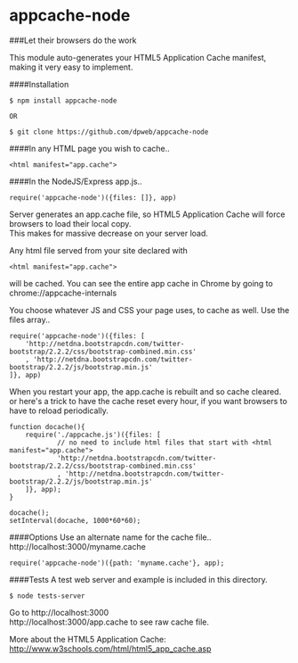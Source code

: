 appcache-node
=============
   
###Let their browsers do the work

This module auto-generates your HTML5 Application Cache manifest, making it very easy to implement.

####Installation
````
$ npm install appcache-node

OR

$ git clone https://github.com/dpweb/appcache-node
````
####In any HTML page you wish to cache..
````  
<html manifest="app.cache"> 
````

####In the NodeJS/Express app.js..
````
require('appcache-node')({files: []}, app)
````

Server generates an app.cache file, so HTML5 Application Cache will force browsers to load their local copy.    
This makes for massive decrease on your server load.    

Any html file served from your site declared with 
````
<html manifest="app.cache"> 
````
will be cached.  You can see the entire app cache in Chrome by going to chrome://appcache-internals    

You choose whatever JS and CSS your page uses, to cache as well.  Use the files array..
````
require('appcache-node')({files: [
	'http://netdna.bootstrapcdn.com/twitter-bootstrap/2.2.2/css/bootstrap-combined.min.css'
	, 'http://netdna.bootstrapcdn.com/twitter-bootstrap/2.2.2/js/bootstrap.min.js'
]}, app)
````

When you restart your app, the app.cache is rebuilt and so cache cleared.  
or here's a trick to have the cache reset every hour, if you want browsers to have to reload periodically.
````
function docache(){
	require('./appcache.js')({files: [
			// no need to include html files that start with <html manifest="app.cache">
			'http://netdna.bootstrapcdn.com/twitter-bootstrap/2.2.2/css/bootstrap-combined.min.css'
			, 'http://netdna.bootstrapcdn.com/twitter-bootstrap/2.2.2/js/bootstrap.min.js'
	]}, app);
}

docache();
setInterval(docache, 1000*60*60);
````

####Options
Use an alternate name for the cache file..  http://localhost:3000/myname.cache
````
require('appcache-node')({path: 'myname.cache'}, app);
````

####Tests
A test web server and example is included in this directory.
````
$ node tests-server
````
Go to http://localhost:3000    
http://localhost:3000/app.cache to see raw cache file.    

More about the HTML5 Application Cache:    
http://www.w3schools.com/html/html5_app_cache.asp
